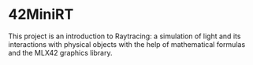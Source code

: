 # 42MiniRT
This project is an introduction to Raytracing: a simulation of light and its interactions with physical objects with the help of mathematical formulas and the MLX42 graphics library.
